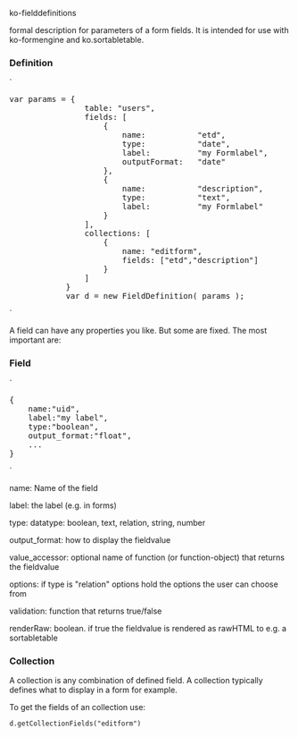 ko-fielddefinitions

formal description for parameters of a form fields. It is intended for use with 
ko-formengine and ko.sortabletable.

### Definition
`
<pre>
var params = {
                table: "users",
                fields: [
                    {
                        name:           "etd",
                        type:           "date",
                        label:          "my Formlabel",
                        outputFormat:   "date"
                    },
                    {
                        name:           "description",
                        type:           "text",
                        label:          "my Formlabel"
                    }
                ],
                collections: [
                    {
                        name: "editform",
                        fields: ["etd","description"]
                    }
                ]
            }
            var d = new FieldDefinition( params );
</pre>
`


A field can have any properties you like. But some are fixed. The most important are:

### Field
`
<pre>
{
    name:"uid",
    label:"my label",
    type:"boolean",
    output_format:"float",
    ...
}
</pre>
`

name:           Name of the field

label:          the label (e.g. in forms)

type: datatype: boolean, text, relation, string, number

output_format:  how to display the fieldvalue

value_accessor: optional name of function (or function-object) that returns the fieldvalue

options:        if type is "relation" options hold the options the user can choose from

validation:     function that returns true/false

renderRaw:      boolean. if true the fieldvalue is rendered as rawHTML to e.g. a sortabletable

### Collection

A collection is any combination of defined field. A collection typically defines what to display in a form for example.

To get the fields of an collection use:

`d.getCollectionFields("editform")`